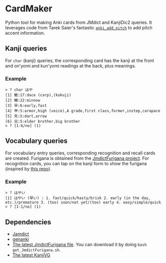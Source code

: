 # CardMaker

Python tool for making Anki cards from JMdict and KanjiDic2 queries. It leverages code from Tarek Saier's fantastic [`anki_add_pitch`](https://github.com/IllDepence/anki_add_pitch) to add pitch accent information.

## Kanji queries

For `char` (kanji) queries, the corresponding card has the kanji at the front and on'yomi and kun'yomi readings at the back, plus meanings.

### Example

```
> ? char はや
[1] 鮠:17:dace (carp),(kokuji)
[2] 鰷:22:minnow
[3] 早:6:early,fast
[4] 甲:5:armor,high (voice),A grade,first class,former,instep,carapace
[5] 矢:5:dart,arrow
[6] 兄:5:elder brother,big brother
> ? [1-6/no] (1)
```

## Vocabulary queries

For vocabulary entry queries, corresponding recognition and recall cards are created. Furigana is obtained from the [JmdictFurigana project](https://github.com/Doublevil/JmdictFurigana). For recognition cards, you can tap on the kanji form to show the furigana (inspired by [this repo](https://github.com/coolmule0/JLPT-N5-N1-Japanese-Vocabulary-Anki)).

### Example

```
> ? はやい
[1] はやい (早い) : 1. fast/quick/hasty/brisk 2. early (in the day, etc.)/premature 3. (too) soon/not yet/(too) early 4. easy/simple/quick
> ? [1-1/no] (1)
```

## Dependencies

- [Jamdict](https://github.com/neocl/jamdict)
- [genanki](https://github.com/kerrickstaley/genanki)
- [The latest JmdictFurigana file](https://github.com/Doublevil/JmdictFurigana/releases/latest). You can download it by doing `bash get_JmdictFurigana.sh`.
- [The latest KanjiVG](https://github.com/KanjiVG/kanjivg/releases/latest)

